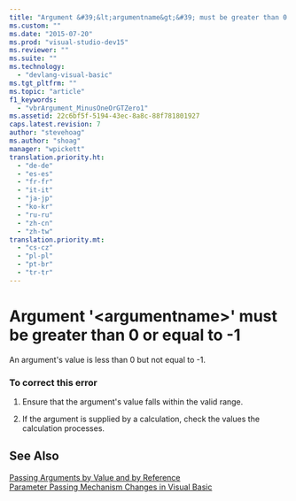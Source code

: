 ```yaml
---
title: "Argument &#39;&lt;argumentname&gt;&#39; must be greater than 0 or equal to -1 | Microsoft Docs"
ms.custom: ""
ms.date: "2015-07-20"
ms.prod: "visual-studio-dev15"
ms.reviewer: ""
ms.suite: ""
ms.technology: 
  - "devlang-visual-basic"
ms.tgt_pltfrm: ""
ms.topic: "article"
f1_keywords: 
  - "vbrArgument_MinusOneOrGTZero1"
ms.assetid: 22c6bf5f-5194-43ec-8a8c-88f781801927
caps.latest.revision: 7
author: "stevehoag"
ms.author: "shoag"
manager: "wpickett"
translation.priority.ht: 
  - "de-de"
  - "es-es"
  - "fr-fr"
  - "it-it"
  - "ja-jp"
  - "ko-kr"
  - "ru-ru"
  - "zh-cn"
  - "zh-tw"
translation.priority.mt: 
  - "cs-cz"
  - "pl-pl"
  - "pt-br"
  - "tr-tr"
---
```

# Argument &#39;&lt;argumentname&gt;&#39; must be greater than 0 or equal to -1
An argument's value is less than 0 but not equal to -1.  
  
### To correct this error  
  
1.  Ensure that the argument's value falls within the valid range.  
  
2.  If the argument is supplied by a calculation, check the values the calculation processes.  
  
## See Also  
 [Passing Arguments by Value and by Reference](/dotnet/visual-basic/language-reference/procedures/passing-arguments-by-value-and-by-reference)   
 [Parameter Passing Mechanism Changes in Visual Basic](http://msdn.microsoft.com/en-us/0fa2b0dc-aa1c-4797-bbd6-aa13c611cab2)